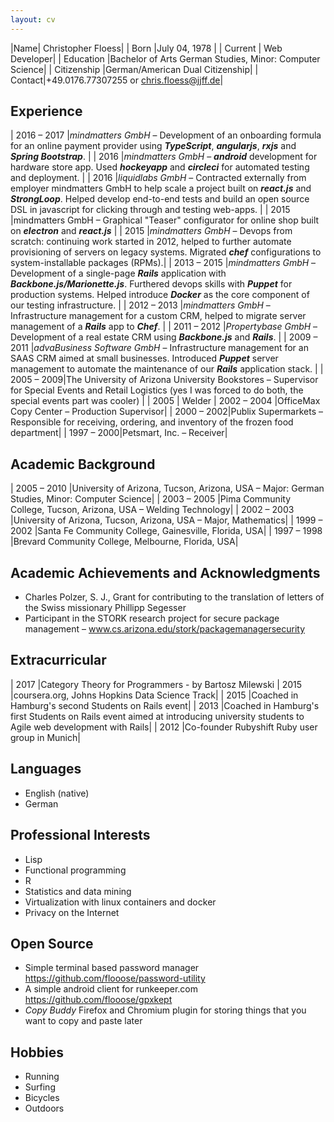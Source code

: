 ```yaml
---
layout: cv
---
```


|Name| Christopher Floess|
| Born |July 04, 1978   |
| Current | Web Developer|
| Education	|Bachelor of Arts German Studies, Minor: Computer Science|
| Citizenship |German/American Dual Citizenship|
| Contact|+49.0176.77307255 or chris.floess@jjff.de|

## Experience

| 2016 &ndash; 2017 |_mindmatters GmbH_ &ndash; Development of an onboarding formula for an online payment provider using _**TypeScript**_, _**angularjs**_, _**rxjs**_ and _**Spring Bootstrap**_. |
| 2016 |_mindmatters GmbH_ &ndash; _**android**_ development for hardware store app. Used _**hockeyapp**_ and _**circleci**_ for automated testing and deployment. |
| 2016 |_liquidlabs GmbH_ &ndash; Contracted externally from employer mindmatters GmbH to help scale a project built on _**react.js**_ and  _**StrongLoop**_. Helped develop end-to-end tests and build an open source DSL in javascript for clicking through and testing web-apps.  |
| 2015 |mindmatters GmbH – Graphical "Teaser" configurator for online shop built on _**electron**_ and _**react.js**_ |
| 2015 |_mindmatters GmbH_ &ndash; Devops from scratch: continuing work started in 2012, helped to further automate provisioning of servers on legacy systems. Migrated _**chef**_ configurations to system-installable packages (RPMs).|
| 2013 &ndash; 2015 |_mindmatters GmbH_ &ndash; Development of a single-page _**Rails**_ application with _**Backbone.js/Marionette.js**_. Furthered devops skills with _**Puppet**_ for production systems. Helped introduce _**Docker**_ as the core component of our testing infrastructure.  |
| 2012 &ndash; 2013 |_mindmatters GmbH_ &ndash; Infrastructure management for a custom CRM, helped to migrate server management of a _**Rails**_ app to _**Chef**_. |
| 2011 &ndash; 2012 |_Propertybase GmbH_ &ndash; Development of a real estate CRM using _**Backbone.js**_ and _**Rails**_. |
| 2009 &ndash; 2011 |_advaBusiness Software GmbH_ &ndash; Infrastructure management for an SAAS CRM aimed at small businesses. Introduced _**Puppet**_ server management to automate the maintenance of our _**Rails**_ application stack.   |
| 2005 &ndash; 2009|The University of Arizona University Bookstores &ndash; Supervisor for Special Events and Retail Logistics (yes I was forced to do both, the special events part was cooler) |
| 2005 | Welder
| 2002 &ndash; 2004 |OfficeMax Copy Center &ndash; Production Supervisor|
| 2000 &ndash; 2002|Publix Supermarkets &ndash; Responsible for receiving, ordering, and inventory of the frozen food department|
| 1997 &ndash; 2000|Petsmart, Inc. &ndash; Receiver|

## Academic Background

| 2005 &ndash; 2010 |University of Arizona, Tucson, Arizona, USA – Major: German Studies, Minor: Computer Science|
| 2003 &ndash; 2005 |Pima Community College, Tucson, Arizona, USA – Welding Technology|
| 2002 &ndash; 2003 |University of Arizona, Tucson, Arizona, USA – Major, Mathematics|
| 1999 &ndash; 2002 |Santa Fe Community College, Gainesville, Florida, USA|
| 1997 &ndash; 1998 |Brevard Community College, Melbourne, Florida, USA|

## Academic Achievements and Acknowledgments

- Charles Polzer, S. J., Grant for contributing to the translation of letters of the Swiss missionary Phillipp Segesser
- Participant in the STORK research project for secure package management – www.cs.arizona.edu/stork/packagemanagersecurity

## Extracurricular

| 2017 |Category Theory for Programmers - by Bartosz Milewski
| 2015 |coursera.org, Johns Hopkins Data Science Track|
| 2015 |Coached in Hamburg's second Students on Rails event|
| 2013 |Coached in Hamburg's first Students on Rails event aimed at introducing university students to Agile web development with Rails|
| 2012 |Co-founder Rubyshift Ruby user group in Munich|

## Languages

- English (native)
- German

## Professional Interests

- Lisp
- Functional programming
- R
- Statistics and data mining
- Virtualization with linux containers and docker
- Privacy on the Internet

## Open Source

- Simple terminal based password manager https://github.com/flooose/password-utility
- A simple android client for runkeeper.com https://github.com/flooose/gpxkept
- _Copy Buddy_ Firefox and Chromium plugin for storing things that you want to copy and paste later

## Hobbies

- Running
- Surfing
- Bicycles
- Outdoors
